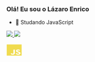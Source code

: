 ### Olá! Eu sou o Lázaro Enrico


- 📓 Studando JavaScript

 <div>
  <a href="https://github.com/Lazaroenrico">
  <img height="180em" src="https://github-readme-stats.vercel.app/api?username=Lazaroenrico&show_icons=true&theme=dark&include_all_commits=true&count_private=true"/>
  <img height="180em" src="https://github-readme-stats.vercel.app/api/top-langs/?username=Lazaroenrico&layout=compact&langs_count=7&theme=dark"/>
</div>

<div style="display: inline_block"><br>
  <img align="center" alt="Lazaro-Js" height="30" width="40" src="https://raw.githubusercontent.com/devicons/devicon/master/icons/javascript/javascript-plain.svg">
</div>
  
  <div
  [Snake animation](https://github.com/Lazaroenrico)
  </div>
